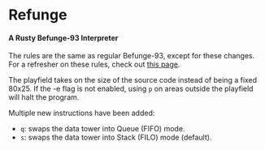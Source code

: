 # Refunge
#### A Rusty Befunge-93 Interpreter

The rules are the same as regular Befunge-93, except for these changes.
For a refresher on these rules, check out [this page](https://esolangs.org/wiki/Befunge#Language_overview).

The playfield takes on the size of the source code instead of being a fixed 80x25.
If the -e flag is not enabled, using `p` on areas outside the playfield will halt the program.

Multiple new instructions have been added:
- `q`: swaps the data tower into Queue (FIFO) mode.
- `s`: swaps the data tower into Stack (FILO) mode (default).

